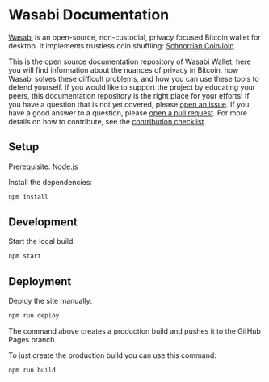 # Wasabi Documentation

[Wasabi](https://wasabiwallet.io) is an open-source, non-custodial, privacy focused Bitcoin wallet for desktop. It implements trustless coin shuffling: [Schnorrian CoinJoin](https://github.com/nopara73/ZeroLink/).

This is the open source documentation repository of Wasabi Wallet, here you will find information about the nuances of privacy in Bitcoin, how Wasabi solves these difficult problems, and how you can use these tools to defend yourself. If you would like to support the project by educating your peers, this documentation repository is the right place for your efforts! If you have a question that is not yet covered, please [open an issue](https://github.com/zkSNACKs/WasabiDoc/issues). If you have a good answer to a question, please [open a pull request](https://github.com/zkSNACKs/WasabiDoc/pulls). For more details on how to contribute, see the [contribution checklist](/docs/ContributionChecklist.md)

## Setup

Prerequisite: [Node.js](https://nodejs.org/en/download/)

Install the dependencies:

```bash
npm install
```

## Development

Start the local build:

```bash
npm start
```

## Deployment

Deploy the site manually:

```bash
npm run deploy
```

The command above creates a production build and pushes it to the GitHub Pages branch.

To just create the production build you can use this command:

```bash
npm run build
```
